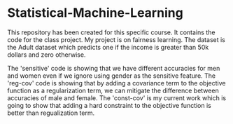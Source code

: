# Statistical-Machine-Learning

This repository has been created for this specific course. 
It contains the code for the class project. 
My project is on fairness learning.
The dataset is the Adult dataset which predicts one if the income is greater than 50k dollars and zero otherwise.

The 'sensitive' code is showing that we have different accuracies for men and women even if we ignore using gender as the sensitive feature.
The 'reg-cov' code is showing that by adding a covariance term to the objective function as a regularization term, we can mitigate the difference between accuracies of male and female.
The 'const-cov' is my current work which is going to show that adding a hard constraint to the objective function is better than regualization term.
